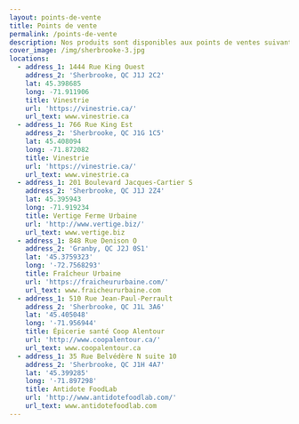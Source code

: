 ```yaml
---
layout: points-de-vente
title: Points de vente
permalink: /points-de-vente
description: Nos produits sont disponibles aux points de ventes suivants.
cover_image: /img/sherbrooke-3.jpg
locations:
  - address_1: 1444 Rue King Ouest
    address_2: 'Sherbrooke, QC J1J 2C2'
    lat: 45.398685
    long: -71.911906
    title: Vinestrie
    url: 'https://vinestrie.ca/'
    url_text: www.vinestrie.ca
  - address_1: 766 Rue King Est
    address_2: 'Sherbrooke, QC J1G 1C5'
    lat: 45.408094
    long: -71.872082
    title: Vinestrie
    url: 'https://vinestrie.ca/'
    url_text: www.vinestrie.ca
  - address_1: 201 Boulevard Jacques-Cartier S
    address_2: 'Sherbrooke, QC J1J 2Z4'
    lat: 45.395943
    long: -71.919234
    title: Vertige Ferme Urbaine
    url: 'http://www.vertige.biz/'
    url_text: www.vertige.biz
  - address_1: 848 Rue Denison O
    address_2: 'Granby, QC J2J 0S1'
    lat: '45.3759323'
    long: '-72.7568293'
    title: Fraîcheur Urbaine
    url: 'https://fraicheururbaine.com/'
    url_text: www.fraicheururbaine.com
  - address_1: 510 Rue Jean-Paul-Perrault
    address_2: 'Sherbrooke, QC J1L 3A6'
    lat: '45.405048'
    long: '-71.956944'
    title: Épicerie santé Coop Alentour
    url: 'http://www.coopalentour.ca/'
    url_text: www.coopalentour.ca
  - address_1: 35 Rue Belvédère N suite 10
    address_2: 'Sherbrooke, QC J1H 4A7'
    lat: '45.399285'
    long: '-71.897298'
    title: Antidote FoodLab
    url: 'http://www.antidotefoodlab.com/'
    url_text: www.antidotefoodlab.com
---
```


